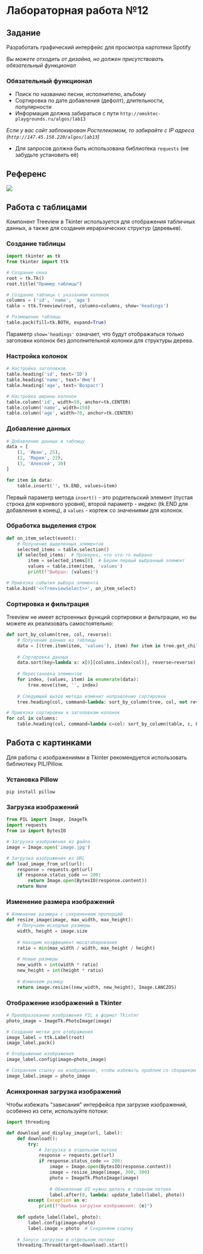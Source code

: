 # Лабораторная работа №12

## Задание

Разработать графический интерфейс для просмотра картотеки Spotify

_Вы можете отходить от дизайна, но должен присутствовать обязательный функционал_

### Обязательный функционал

- Поиск по названию песни, исполнителю, альбому
- Сортировка по дате добавления (дефолт), длительности, популярности
- Информация должна забираться с пути `http://omsktec-playgrounds.ru/algos/lab13`

_Если у вас сайт заблокирован Ростелекомом, то забирайте с IP адреса (`http://147.45.158.220/algos/lab13`)_

- Для запросов должна быть использована библиотека `requests` (не забудьте установить её)

## Референс

<img src="./.repo/finished.png" />

## Работа с таблицами

Компонент Treeview в Tkinter используется для отображения табличных данных, а также для создания иерархических структур (деревьев).

### Создание таблицы

```python
import tkinter as tk
from tkinter import ttk

# Создание окна
root = tk.Tk()
root.title("Пример таблицы")

# Создание таблицы с указанием колонок
columns = ('id', 'name', 'age')
table = ttk.Treeview(root, columns=columns, show='headings')

# Размещение таблицы
table.pack(fill=tk.BOTH, expand=True)
```

Параметр `show='headings'` означает, что будут отображаться только заголовки колонок без дополнительной колонки для структуры дерева.

### Настройка колонок

```python
# Настройка заголовков
table.heading('id', text='ID')
table.heading('name', text='Имя')
table.heading('age', text='Возраст')

# Настройка ширины колонок
table.column('id', width=50, anchor=tk.CENTER)
table.column('name', width=150)
table.column('age', width=70, anchor=tk.CENTER)
```

### Добавление данных

```python
# Добавление данных в таблицу
data = [
    (1, 'Иван', 25),
    (2, 'Мария', 22),
    (3, 'Алексей', 30)
]

for item in data:
    table.insert('', tk.END, values=item)
```

Первый параметр метода `insert()` - это родительский элемент (пустая строка для корневого уровня), второй параметр - индекс (tk.END для добавления в конец), а `values` - кортеж со значениями для колонок.

### Обработка выделения строк

```python
def on_item_select(event):
    # Получение выделенных элементов
    selected_items = table.selection()
    if selected_items:  # Проверка, что что-то выбрано
        item = selected_items[0]  # Берем первый выбранный элемент
        values = table.item(item, 'values')
        print(f"Выбран: {values}")

# Привязка события выбора элемента
table.bind('<<TreeviewSelect>>', on_item_select)
```

### Сортировка и фильтрация

Treeview не имеет встроенных функций сортировки и фильтрации, но вы можете их реализовать самостоятельно:

```python
def sort_by_column(tree, col, reverse):
    # Получение данных из таблицы
    data = [(tree.item(item, 'values'), item) for item in tree.get_children('')]
    
    # Сортировка данных
    data.sort(key=lambda x: x[0][columns.index(col)], reverse=reverse)
    
    # Перестановка элементов
    for index, (values, item) in enumerate(data):
        tree.move(item, '', index)
    
    # Следующий вызов метода изменит направление сортировки
    tree.heading(col, command=lambda: sort_by_column(tree, col, not reverse))

# Привязка сортировки к заголовкам колонок
for col in columns:
    table.heading(col, command=lambda c=col: sort_by_column(table, c, False))
```

## Работа с картинками

Для работы с изображениями в Tkinter рекомендуется использовать библиотеку PIL/Pillow.

### Установка Pillow

```
pip install pillow
```

### Загрузка изображений

```python
from PIL import Image, ImageTk
import requests
from io import BytesIO

# Загрузка изображения из файла
image = Image.open('image.jpg')

# Загрузка изображения из URL
def load_image_from_url(url):
    response = requests.get(url)
    if response.status_code == 200:
        return Image.open(BytesIO(response.content))
    return None
```

### Изменение размера изображений

```python
# Изменение размера с сохранением пропорций
def resize_image(image, max_width, max_height):
    # Получаем исходные размеры
    width, height = image.size
    
    # Находим коэффициент масштабирования
    ratio = min(max_width / width, max_height / height)
    
    # Новые размеры
    new_width = int(width * ratio)
    new_height = int(height * ratio)
    
    # Изменяем размер
    return image.resize((new_width, new_height), Image.LANCZOS)
```

### Отображение изображений в Tkinter

```python
# Преобразование изображения PIL в формат Tkinter
photo_image = ImageTk.PhotoImage(image)

# Создание метки для отображения
image_label = ttk.Label(root)
image_label.pack()

# Отображение изображения
image_label.config(image=photo_image)

# Сохраняем ссылку на изображение, чтобы избежать проблем со сборщиком мусора
image_label.image = photo_image
```

### Асинхронная загрузка изображений

Чтобы избежать "зависания" интерфейса при загрузке изображений, особенно из сети, используйте потоки:

```python
import threading

def download_and_display_image(url, label):
    def download():
        try:
            # Загрузка в отдельном потоке
            response = requests.get(url)
            if response.status_code == 200:
                image = Image.open(BytesIO(response.content))
                image = resize_image(image, 300, 300)
                photo = ImageTk.PhotoImage(image)
                
                # Обновление UI нужно делать в главном потоке
                label.after(0, lambda: update_label(label, photo))
        except Exception as e:
            print(f"Ошибка загрузки изображения: {e}")
    
    def update_label(label, photo):
        label.config(image=photo)
        label.image = photo  # Сохраняем ссылку
    
    # Запуск загрузки в отдельном потоке
    threading.Thread(target=download).start()
```

